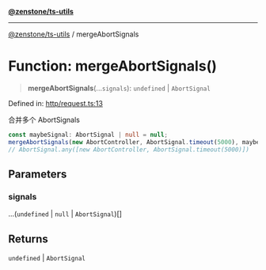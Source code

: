 [**@zenstone/ts-utils**](../README.md)

***

[@zenstone/ts-utils](../globals.md) / mergeAbortSignals

# Function: mergeAbortSignals()

> **mergeAbortSignals**(...`signals`): `undefined` \| `AbortSignal`

Defined in: [http/request.ts:13](https://github.com/janpoem/ts-utils/blob/5695f5d0e3c2197ae4233c3f441833765430d482/src/http/request.ts#L13)

合并多个 AbortSignals

```ts
const maybeSignal: AbortSignal | null = null;
mergeAbortSignals(new AbortController, AbortSignal.timeout(5000), maybeSignal);
// AbortSignal.any([new AbortController, AbortSignal.timeout(5000)])
```

## Parameters

### signals

...(`undefined` \| `null` \| `AbortSignal`)[]

## Returns

`undefined` \| `AbortSignal`

